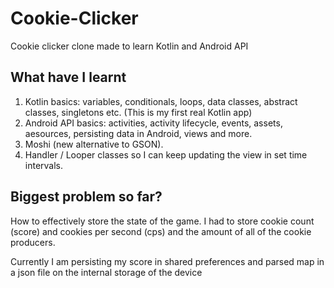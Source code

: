# Cookie-Clicker
Cookie clicker clone made to learn Kotlin and Android API

## What have I learnt

1. Kotlin basics: variables, conditionals, loops, data classes, abstract classes, singletons etc. (This is my first real Kotlin app)
2. Android API basics: activities, activity lifecycle, events, assets, aesources, persisting data in Android, views and more.
3. Moshi (new alternative to GSON).
4. Handler / Looper classes so I can keep updating the view in set time intervals.

## Biggest problem so far?

How to effectively store the state of the game.
I had to store cookie count (score) and cookies per second (cps) and the amount of all of the cookie producers.

Currently I am persisting my score in shared preferences and parsed map in a json file on the internal storage
of the device